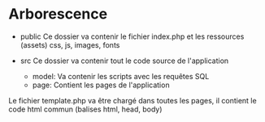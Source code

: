 # Arborescence
* public
    Ce dossier va contenir le fichier index.php et les ressources (assets) css, js, images, fonts
* src
    Ce dossier va contenir tout le code source de l'application

    * model: Va contenir les scripts avec les requêtes SQL
    * page: Contient les pages de l'application

Le fichier template.php va être chargé dans toutes les pages, il contient le code html commun (balises html, head, body) 